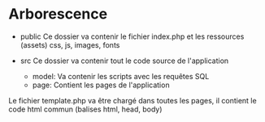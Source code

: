 # Arborescence
* public
    Ce dossier va contenir le fichier index.php et les ressources (assets) css, js, images, fonts
* src
    Ce dossier va contenir tout le code source de l'application

    * model: Va contenir les scripts avec les requêtes SQL
    * page: Contient les pages de l'application

Le fichier template.php va être chargé dans toutes les pages, il contient le code html commun (balises html, head, body) 